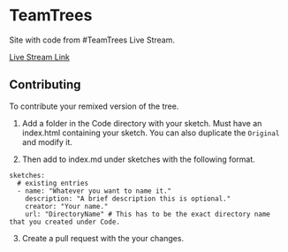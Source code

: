 # TeamTrees

Site with code from #TeamTrees Live Stream.

[Live Stream Link](https://www.youtube.com/watch?v=HhceJ5xxl-4)

## Contributing

To contribute your remixed version of the tree.

1. Add a folder in the Code directory with your sketch. Must have an index.html containing your sketch. You can also duplicate the `Original` and modify it.

2. Then add to index.md under sketches with the following format.

```
sketches:
  # existing entries
  - name: "Whatever you want to name it."
    description: "A brief description this is optional."
    creator: "Your name."
    url: "DirectoryName" # This has to be the exact directory name that you created under Code.
```

3. Create a pull request with the your changes.
